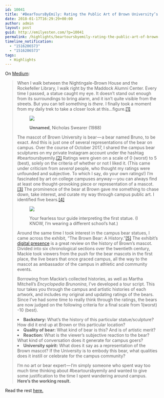 ```yaml
---
id: 10041
title: '#BearToursByEmily: Rating the Public Art of Brown University’s Mascot'
date: 2018-01-17T16:29:29+00:00
author: admin
layout: post
guid: http://emilyesten.com/?p=10041
permalink: /highlights/beartoursbyemily-rating-the-public-art-of-brown-universitys-mascot/
timeline_notification:
  - "1516206573"
  - "1516206573"
tags:
  - Highlights
---
```

On [Medium](https://medium.com/@sheishistoric/beartoursbyemily-rating-the-public-art-of-brown-universitys-mascot-f4fa7ecdbce2):

> <p class="graf graf--p">
>   When I walk between the Nightingale-Brown House and the Rockefeller Library, I walk right by the Maddock Alumni Center. Every time I passed, a statue caught my eye. It doesn’t stand out enough from its surroundings to bring alarm, and it isn’t quite visible from the streets. But you can tell something is <em class="markup--em markup--p-em">there</em>. I finally took a moment from my daily trek to take a closer look at this…figure.<a class="markup--anchor markup--p-anchor" href="#_ftn1">[1]</a>
> </p><figure class="graf graf--figure">
>
><img class="graf-image" src="https://i0.wp.com/emilyesten.com/wp-content/uploads/2018/01/78d18-1pottr4fcvynrndm05vibjq.png?w=700" data-recalc-dims="1" /> <figcaption class="imageCaption"><strong class="markup--strong markup--figure-strong">Unnamed</strong>, Nicholas Swearer (1988)</figcaption></figure>
>
> <p class="graf graf--p">
>   The mascot of Brown University is bear — a bear named Bruno, to be exact. And this is just one of several representations of the bear on campus. Over the course of October 2017, I shared the campus bear sculptures on my private Instagram account under the hashtag #beartoursbyemily.<a class="markup--anchor markup--p-anchor" href="#_ftn2">[2]</a> Ratings were given on a scale of 0 (worst) to 5 (best), solely on the criteria of whether or not I liked it. (This came under criticism from <em class="markup--em markup--p-em">several</em> people, who thought my ratings were unfounded and subjective. To which I say, do your own ratings!) I’m fascinated by art on college campuses anyway — you can always find at least one thought-provoking piece or representation of a mascot.<a class="markup--anchor markup--p-anchor" href="#_ftn3">[3]</a> The prominence of the bear at Brown gave me something to chase down, take interest, and curate my way through campus public art. I identified five bears.<a class="markup--anchor markup--p-anchor" href="#_ftn4">[4]</a>
> </p><figure class="graf graf--figure">
>
><img class="graf-image" src="https://i2.wp.com/emilyesten.com/wp-content/uploads/2018/01/c4425-1gimqoe-uu1ihjcwqywjoaa.png?w=700" data-recalc-dims="1" /> <figcaption class="imageCaption">Your fearless tour guide interpreting the first statue. (I KNOW, I’m wearing a different school’s hat.)</figcaption></figure>
>
> <p class="graf graf--p">
>   Around the same time I took interest in the campus bear statues, I came across the exhibit, “The Brown Bear: A History.”<a class="markup--anchor markup--p-anchor" href="#_ftn5">[5]</a> The exhibit’s <a class="markup--anchor markup--p-anchor" href="https://library.brown.edu/create/brownbearhistory/" target="_blank" rel="noopener">digital presence</a> is a great review on the history of Brown’s mascot. Divided into six chronological sections over the twentieth century, Mackie took viewers from the push for the bear mascots in the first place, the live bears that once graced campus, all the way to the mascot as ambassador of the campus in athletic and community events.
> </p>
>
> <p class="graf graf--p">
>   Borrowing from Mackie’s collected histories, as well as Martha Mitchell’s <em class="markup--em markup--p-em">Encyclopedia Brunonina</em>, I’ve developed a tour script. This tour takes you through the campus and artistic histories of each artwork, and includes my original and updating ratings of the bears. Since I’ve had some time to really think through the ratings, the bears are now judged on the following criteria for a final scale from 1(worst) -10 (best).
> </p>
>
> <li class="graf graf--blockquote">
>   <strong class="markup--strong markup--blockquote-strong">Backstory:</strong> What’s the history of this particular statue/sculpture? How did it end up at Brown or this particular location?
> </li>
> <li class="graf graf--blockquote">
>   <strong class="markup--strong markup--blockquote-strong">Quality of bear:</strong> What kind of bear is this? And is of artistic merit?
> </li>
> <li class="graf graf--blockquote">
>   <strong class="markup--strong markup--blockquote-strong">Reaction:</strong> What is the viewer’s subjective reaction to the bear? What kind of conversation does it generate for campus goers?
> </li>
> <li class="graf graf--blockquote">
>   <strong class="markup--strong markup--blockquote-strong">University spirit:</strong> What does it say as a representation of the Brown mascot? If the University is to embody this bear, what qualities does it instill or celebrate for the campus community?
> </li>
>
> <p class="graf graf--p">
>   I’m no art or bear expert — I’m simply someone who spent way too much time thinking about #beartoursbyemily and wanted to give some justification to the time I spent wandering around campus. <strong class="markup--strong markup--p-strong">Here’s the working result.</strong>
> </p>

Read the rest [here.](https://medium.com/@sheishistoric/beartoursbyemily-rating-the-public-art-of-brown-universitys-mascot-f4fa7ecdbce2)
